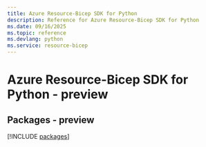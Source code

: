 ```yaml
---
title: Azure Resource-Bicep SDK for Python
description: Reference for Azure Resource-Bicep SDK for Python
ms.date: 09/16/2025
ms.topic: reference
ms.devlang: python
ms.service: resource-bicep
---
```

# Azure Resource-Bicep SDK for Python - preview
## Packages - preview
[!INCLUDE [packages](resource-bicep-index.md)]